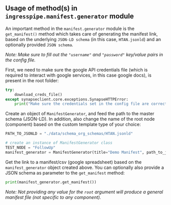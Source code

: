 ## Usage of method(s) in `ingresspipe.manifest.generator` module

An important method in the `manifest.generator` module is the `get_manifest()` method which takes care of generating the manifest link, based on the underlying `JSON-LD schema` (in this case, `HTAN.jsonld`) and an optionally provided `JSON schema`.

_Note: Make sure to fill out the `"username"` and `"password"` key/value pairs in the config file._

First, we need to make sure the google API credentials file (which is required to interact with google services, in this case google docs), is present in the root folder:

```python
try:
    download_creds_file()
except synapseclient.core.exceptions.SynapseHTTPError:
    print("Make sure the credentials set in the config file are correct.")
```

Create an object of `ManifestGenerator`, and feed the path to the master schema (JSON-LD). In addition, also change the name of the root node (component) based on the custom template type of your choice:

```python
PATH_TO_JSONLD = "./data/schema_org_schemas/HTAN.jsonld"

# create an instance of ManifestGenerator class
TEST_NODE = "FollowUp"
manifest_generator = ManifestGenerator(title="Demo Manifest", path_to_json_ld=PATH_TO_JSONLD, root=TEST_NODE)
```

Get the link to a manifest/csv (google spreadsheet) based on the `manifest_generator` object created above. You can optionally also provide a JSON schema as parameter to the `get_manifest` method:

```python
print(manifest_generator.get_manifest())
```

_Note: Not providing any value for the `root` argument will produce a general manifest file (not specific to any component)._